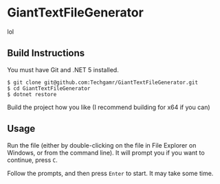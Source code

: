# GiantTextFileGenerator

lol

## Build Instructions
You must have Git and .NET 5 installed.
```
$ git clone git@github.com:Techgamr/GiantTextFileGenerator.git
$ cd GiantTextFileGenerator
$ dotnet restore
```

Build the project how you like (I recommend building for x64 if you can)

## Usage
Run the file (either by double-clicking on the file in File Explorer on Windows,
or from the command line).
It will prompt you if you want to continue, press `C`.

Follow the prompts, and then press `Enter` to start.
It may take some time.

